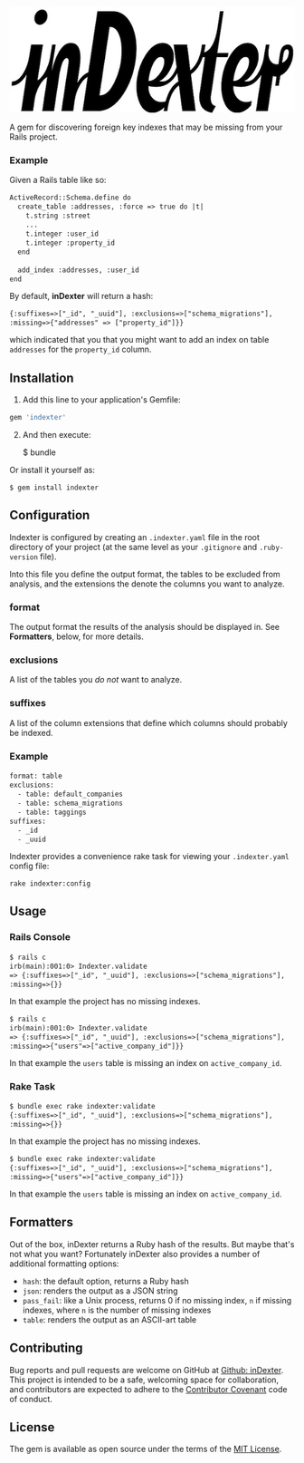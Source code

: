 <p align='center'>
  <img src='assets/inDexter_logo.jpg' width="600" height="186" alt="inDexter logo" title="inDexter" />
</p>

A gem for discovering foreign key indexes that may be missing from your Rails project.

### Example

Given a Rails table like so:

```
ActiveRecord::Schema.define do
  create_table :addresses, :force => true do |t|
    t.string :street
    ...
    t.integer :user_id
    t.integer :property_id
  end

  add_index :addresses, :user_id
end
```

By default, **inDexter** will return a hash:

```
{:suffixes=>["_id", "_uuid"], :exclusions=>["schema_migrations"], :missing=>{"addresses" => ["property_id"]}}
```

which indicated that you that you might want to add an index on table `addresses` for the `property_id` column.


## Installation

1. Add this line to your application's Gemfile:

```ruby
gem 'indexter'
```

2. And then execute:

    $ bundle

Or install it yourself as:

    $ gem install indexter
    
## Configuration
Indexter is configured by creating an `.indexter.yaml` file in the root directory of your project (at the same level as your `.gitignore` and `.ruby-version` file). 

Into this file you define the output format, the tables to be excluded from analysis, and the extensions the denote the columns you want to analyze.

### format
The output format the results of the analysis should be displayed in. See **Formatters**, below, for more details.

### exclusions
A list of the tables you *do not* want to analyze.

### suffixes
A list of the column extensions that define which columns should probably be indexed.

### Example

```
format: table
exclusions:
  - table: default_companies
  - table: schema_migrations
  - table: taggings
suffixes:
  - _id
  - _uuid
```

Indexter provides a convenience rake task for viewing your `.indexter.yaml` config file:

```
rake indexter:config
```

## Usage

### Rails Console

```
$ rails c
irb(main):001:0> Indexter.validate
=> {:suffixes=>["_id", "_uuid"], :exclusions=>["schema_migrations"], :missing=>{}}
```
In that example the project has no missing indexes.

```
$ rails c
irb(main):001:0> Indexter.validate
=> {:suffixes=>["_id", "_uuid"], :exclusions=>["schema_migrations"], :missing=>{"users"=>["active_company_id"]}}
```
In that example the `users` table is missing an index on `active_company_id`.

### Rake Task

```
$ bundle exec rake indexter:validate
{:suffixes=>["_id", "_uuid"], :exclusions=>["schema_migrations"], :missing=>{}}
```
In that example the project has no missing indexes.

```
$ bundle exec rake indexter:validate
{:suffixes=>["_id", "_uuid"], :exclusions=>["schema_migrations"], :missing=>{"users"=>["active_company_id"]}}
```
In that example the `users` table is missing an index on `active_company_id`.

## Formatters

Out of the box, inDexter returns a Ruby hash of the results. But maybe that's not what you want? Fortunately inDexter also provides a number of additional formatting options:

* `hash`: the default option, returns a Ruby hash
* `json`: renders the output as a JSON string
* `pass_fail`: like a Unix process, returns 0 if no missing index, `n` if missing indexes, where `n` is the number of missing indexes
* `table`: renders the output as an ASCII-art table

## Contributing

Bug reports and pull requests are welcome on GitHub at [Github: inDexter](https://github.com/senorprogrammer/indexter). This project is intended to be a safe, welcoming space for collaboration, and contributors are expected to adhere to the [Contributor Covenant](http://contributor-covenant.org) code of conduct.

## License

The gem is available as open source under the terms of the [MIT License](http://opensource.org/licenses/MIT).

